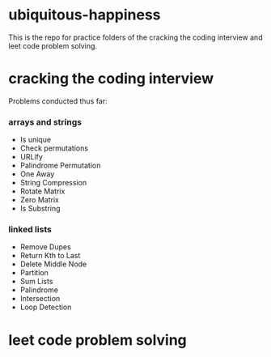 # ubiquitous-happiness
This is the repo for practice folders of the cracking the coding interview and leet code problem solving.
# cracking the coding interview
Problems conducted thus far:
### arrays and strings
- Is unique
- Check permutations
- URLify
- Palindrome Permutation
- One Away
- String Compression
- Rotate Matrix
- Zero Matrix
- Is Substring
### linked lists
- Remove Dupes
- Return Kth to Last
- Delete Middle Node
- Partition
- Sum Lists
- Palindrome
- Intersection
- Loop Detection
# leet code problem solving
